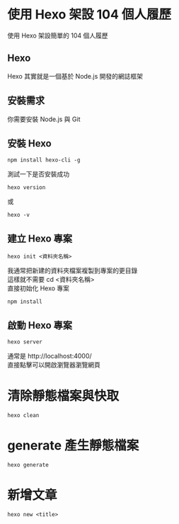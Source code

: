 # 使用 Hexo 架設 104 個人履歷
使用 Hexo 架設簡單的 104 個人履歷

## Hexo
Hexo 其實就是一個基於 Node.js 開發的網誌框架

## 安裝需求
你需要安裝 Node.js 與 Git

## 安裝 Hexo
```
npm install hexo-cli -g
```
測試一下是否安裝成功
```
hexo version
```
或
```
hexo -v
```

## 建立 Hexo 專案
```
hexo init <資料夾名稱>
```
我通常把新建的資料夾檔案複製到專案的更目錄  
這樣就不需要 cd <資料夾名稱>  
直接初始化 Hexo 專案  
```
npm install
```

## 啟動 Hexo 專案
```
hexo server
```
通常是 http://localhost:4000/  
直接點擊可以開啟瀏覽器瀏覽網頁  

# 清除靜態檔案與快取
```
hexo clean
```

# generate 產生靜態檔案
```
hexo generate
```

# 新增文章
```
hexo new <title>
```

